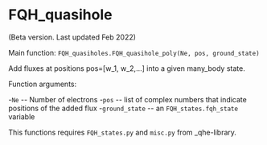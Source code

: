 # FQH_quasihole
(Beta version. Last updated Feb 2022)

Main function: `FQH_quasiholes.FQH_quasihole_poly(Ne, pos, ground_state)`

Add fluxes at positions pos=[w_1, w_2,...] into a given many_body state.

Function arguments:

-`Ne` -- Number of electrons
-`pos` -- list of complex numbers that indicate positions of the added flux 
-`ground_state` -- an `FQH_states.fqh_state` variable

This functions requires `FQH_states.py` and `misc.py` from _qhe-library.


